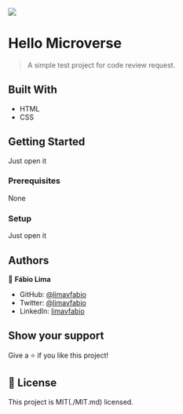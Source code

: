 ![](https://img.shields.io/badge/Microverse-blueviolet)

# Hello Microverse

> A simple test project for code review request.


## Built With

- HTML
- CSS

## Getting Started

Just open it

### Prerequisites

None

### Setup

Just open it

## Authors

👤 **Fábio Lima**

- GitHub: [@limavfabio](https://github.com/limavfabio)
- Twitter: [@limavfabio](https://twitter.com/limavfabio)
- LinkedIn: [limavfabio](https://linkedin.com/in/limavfabio)

## Show your support

Give a ⭐️ if you like this project!

## 📝 License

This project is MIT(./MIT.md) licensed.
